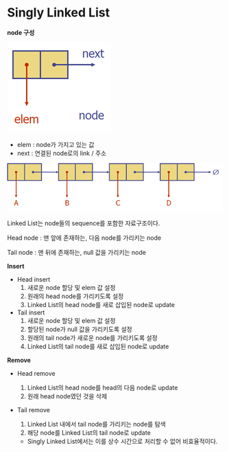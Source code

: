 # Singly Linked List

**node 구성**

![](./img/singlyLinkedListNode.png)

- elem : node가 가지고 있는 값
- next : 연결된 node로의 link / 주소

![](./img/singlyLinkedList.png)

Linked List는 node들의 sequence를 포함한 자료구조이다.

Head node : 맨 앞에 존재하는, 다음 node를 가리키는 node

Tail node : 맨 뒤에 존재하는, null 값을 가리키는 node

**Insert**

- Head insert
  1. 새로운 node 할당 및 elem 값 설정
  2. 원래의 head node를 가리키도록 설정
  3. Linked List의 head node를 새로 삽입된 node로 update
- Tail insert
  1. 새로운 node 할당 및 elem 값 설정
  2. 할당된 node가 null 값을 가리키도록 설정
  3. 원래의 tail node가 새로운 node를 가리키도록 설정
  4. Linked List의 tail node를 새로 삽입된 node로 update

**Remove**

- Head remove

  1. Linked List의 head node를 head의 다음 node로 update
  2. 원래 head node였던 것을 삭제

- Tail remove

  1. Linked List 내에서 tail node를 가리키는 node를 탐색
  2. 해당 node를 Linked List의 tail node로 update

  - Singly Linked List에서는 이를 상수 시간으로 처리할 수 없어 비효율적이다.